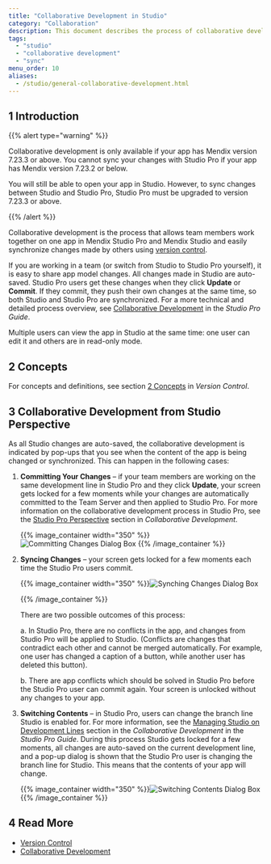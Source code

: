 ```yaml
---
title: "Collaborative Development in Studio"
category: "Collaboration"
description: This document describes the process of collaborative development between Mendix Studio and Mendix Studio from the perspective of Mendix Studio.
tags:
  - "studio"
  - "collaborative development"
  - "sync"
menu_order: 10
aliases:
  - /studio/general-collaborative-development.html
---
```


## 1 Introduction

{{% alert type="warning" %}}

Collaborative development is only available if your app has Mendix version 7.23.3 or above. You cannot sync your changes with Studio Pro if your app has Mendix version 7.23.2 or below.

You will still be able to open your app in Studio. However, to sync changes between Studio and Studio Pro, Studio Pro must be upgraded to version 7.23.3 or above.

{{% /alert %}}

Collaborative development is the process that allows team members work together on one app in Mendix Studio Pro and Mendix Studio and easily synchronize changes made by others using [version control](/refguide/version-control).

If you are working in a team (or switch from Studio to Studio Pro yourself), it is easy to share app model changes. All changes made in Studio are auto-saved. Studio Pro users get these changes when they click **Update** or **Commit**. If they commit, they push their own changes at the same time, so both Studio and Studio Pro are synchronized. For a more technical and detailed process overview, see [Collaborative Development](/refguide/collaborative-development) in the *Studio Pro Guide*.

Multiple users can view the app in Studio at the same time: one user can edit it and others are in read-only mode.

## 2 Concepts

For concepts and definitions, see section [2 Concepts](/refguide/version-control) in *Version Control*.

## 3 Collaborative Development from Studio Perspective

As all Studio changes are auto-saved, the collaborative development is indicated by pop-ups that you see when the content of the app is being changed or synchronized. This can happen in the following cases:

1. **Committing Your Changes** – if your team members are working on the same development line in Studio Pro and they click **Update**, your screen gets locked for a few moments while your changes are automatically committed to the Team Server and then applied to Studio Pro. For more information on the collaborative development process in Studio Pro, see the [Studio Pro Perspective](/refguide/collaborative-development) section in *Collaborative Development*.

    {{% image_container width="350" %}}![Committing Changes Dialog Box](attachments/collaborative-development/committing-changes.png)
   {{% /image_container %}}

2.  **Syncing Changes** – your screen gets locked for a few moments each time the Studio Pro users commit. <br/>

    {{% image_container width="350" %}}![Synching Changes Dialog Box](attachments/collaborative-development/synching-changes.png)<br/>

    {{% /image_container %}}

    There are two possible outcomes of this process:<br/>

    a.  In Studio Pro, there are no conflicts in the app, and changes from Studio Pro will be applied to Studio. (Conflicts are changes that contradict each other and cannot be merged automatically. For example, one user has changed a caption of a button, while another user has deleted this button).

    b.  There are app conflicts which should be solved in Studio Pro before the Studio Pro user can commit again. Your screen is unlocked without any changes to your app.

3.  **Switching Contents** – in Studio Pro, users can change the branch line Studio is enabled for. For more information, see the [Managing Studio on Development Lines](/refguide/collaborative-development#managing-studio) section in the *Collaborative Development* in the *Studio Pro Guide*. During this process Studio gets locked for a few moments, all changes are auto-saved on the current development line, and a pop-up dialog is shown that the Studio Pro user is changing the branch line for Studio. This means that the contents of your app will change.

    {{% image_container width="350" %}}![Switching Contents Dialog Box](attachments/collaborative-development/switching-branches.png)
    {{% /image_container %}}

## 4 Read More

* [Version Control](/refguide/version-control)
* [Collaborative Development](/refguide/collaborative-development)

